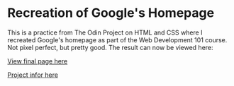 # Recreation of Google's Homepage

This is a practice from The Odin Project on HTML and CSS where I recreated Google's homepage as part of the Web Development 101 course. Not pixel perfect, but pretty good. The result can now be viewed here:

[View final page here](http://htmlpreview.github.io/?https://github.com/onewayticket/google-homepage/blob/master/index.html)

[Project infor here](http://www.theodinproject.com/web-development-101/html-css?ref=lnav)
